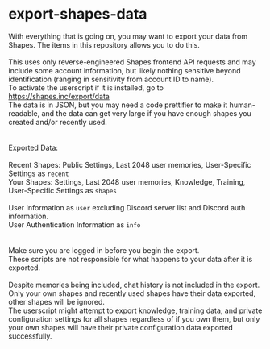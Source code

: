 # export-shapes-data
With everything that is going on, you may want to export your data from Shapes. The items in this repository allows you to do this.\
\
This uses only reverse-engineered Shapes frontend API requests and may include some account information, but likely nothing sensitive beyond identification (ranging in sensitivity from account ID to name).\
To activate the userscript if it is installed, go to https://shapes.inc/export/data \
The data is in JSON, but you may need a code prettifier to make it human-readable, and the data can get very large if you have enough shapes you created and/or recently used.\
\
\
Exported Data:\
\
Recent Shapes: Public Settings, Last 2048 user memories, User-Specific Settings as `recent` \
Your Shapes: Settings, Last 2048 user memories, Knowledge, Training, User-Specific Settings as `shapes` \
\
User Information as `user` excluding Discord server list and Discord auth information. \
User Authentication Information as `info` \
\
\
Make sure you are logged in before you begin the export. \
These scripts are not responsible for what happens to your data after it is exported. \
\
Despite memories being included, chat history is not included in the export. Only your own shapes and recently used shapes have their data exported, other shapes will be ignored. \
The userscript might attempt to export knowledge, training data, and private configuration settings for all shapes regardless of if you own them, but only your own shapes will have their private configuration data exported successfully.
